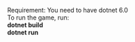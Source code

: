 Requirement: You need to have dotnet 6.0<br>
To run the game, run:<br>
    <b>dotnet build</b> <br>
    <b>dotnet run</b>

